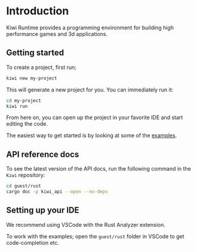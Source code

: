 # Introduction

Kiwi Runtime provides a programming environment for building high performance games and 3d applications.

## Getting started

To create a project, first run;

```sh
kiwi new my-project
```

This will generate a new project for you. You can immediately run it:

```sh
cd my-project
kiwi run
```

From here on, you can open up the project in your favorite IDE and start editing the code.

The easiest way to get started is by looking at some of the [examples](https://github.com/KiwiOrg/Kiwi/tree/main/guest/rust/examples).

## API reference docs

To see the latest version of the API docs, run the following command in the `Kiwi` repository:

```sh
cd guest/rust
cargo doc -p kiwi_api --open --no-deps
```

## Setting up your IDE

We recommend using VSCode with the Rust Analyzer extension.

To work with the examples; open the `guest/rust` folder in VSCode to get code-completion etc.
